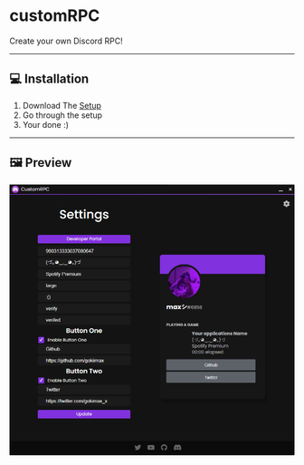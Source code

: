 # customRPC
Create your own Discord RPC!

---
## 💻 Installation

1. Download The [Setup](https://github.com/gokiimax/customRPC/releases/download/v1.0/CustomRPC-Setup.exe)
2. Go through the setup
3. Your done :)

---
## 🖼️ Preview
![](images/preview.png)
